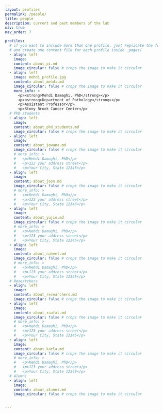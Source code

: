 ```yaml
---
layout: profiles
permalink: /people/
title: people
description: current and past members of the lab
nav: true
nav_order: 7

profiles:
  # if you want to include more than one profile, just replicate the following block
  # and create one content file for each profile inside _pages/
  - align: left
    image:
    content: about_pi.md
    image_circular: false # crops the image to make it circular
  - align: left
    image: mehdi_profile.jpg
    content: about_mehdi.md
    image_circular: false # crops the image to make it circular
    more_info: >
      <p><strong>Mehdi Damaghi, PhD</strong></p>
      <p><strong>Department of Pathology</strong></p>
      <p>Assistant Professor</p>
      <p>Stony Brook Cancer Center</p>
  # PhD students
  - align: left
    image:
    content: about_phd_students.md
    image_circular: false # crops the image to make it circular
  - align: left
    image:
    content: about_jowana.md
    image_circular: false # crops the image to make it circular
    # more_info: >
    #   <p>Mehdi Damaghi, PhD</p>
    #   <p>123 your address street</p>
    #   <p>Your City, State 12345</p>
  - align: left
    image:
    content: about_joon.md
    image_circular: false # crops the image to make it circular
    # more_info: >
    #   <p>Mehdi Damaghi, PhD</p>
    #   <p>123 your address street</p>
    #   <p>Your City, State 12345</p>
  - align: left
    image:
    content: about_yujie.md
    image_circular: false # crops the image to make it circular
    # more_info: >
    #   <p>Mehdi Damaghi, PhD</p>
    #   <p>123 your address street</p>
    #   <p>Your City, State 12345</p>
  - align: left
    image:
    content: about_naheel.md
    image_circular: false # crops the image to make it circular
    # more_info: >
    #   <p>Mehdi Damaghi, PhD</p>
    #   <p>123 your address street</p>
    #   <p>Your City, State 12345</p>
  # Researchers
  - align: left
    image:
    content: about_researchers.md
    image_circular: false # crops the image to make it circular
  - align: left
    image:
    content: about_raafat.md
    image_circular: false # crops the image to make it circular
    # more_info: >
    #   <p>Mehdi Damaghi, PhD</p>
    #   <p>123 your address street</p>
    #   <p>Your City, State 12345</p>
  - align: left
    image:
    content: about_karla.md
    image_circular: false # crops the image to make it circular
    # more_info: >
    #   <p>Mehdi Damaghi, PhD</p>
    #   <p>123 your address street</p>
    #   <p>Your City, State 12345</p>
  # Alumni
  - align: left
    image:
    content: about_alumni.md
    image_circular: false # crops the image to make it circular
  

---
```


